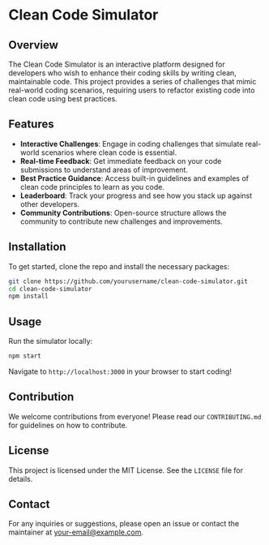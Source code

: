 # Clean Code Simulator

## Overview
The Clean Code Simulator is an interactive platform designed for developers who wish to enhance their coding skills by writing clean, maintainable code. This project provides a series of challenges that mimic real-world coding scenarios, requiring users to refactor existing code into clean code using best practices.

## Features
- **Interactive Challenges**: Engage in coding challenges that simulate real-world scenarios where clean code is essential.
- **Real-time Feedback**: Get immediate feedback on your code submissions to understand areas of improvement.
- **Best Practice Guidance**: Access built-in guidelines and examples of clean code principles to learn as you code.
- **Leaderboard**: Track your progress and see how you stack up against other developers.
- **Community Contributions**: Open-source structure allows the community to contribute new challenges and improvements.

## Installation
To get started, clone the repo and install the necessary packages:
```bash
git clone https://github.com/yourusername/clean-code-simulator.git
cd clean-code-simulator
npm install
```

## Usage
Run the simulator locally:
```bash
npm start
```
Navigate to `http://localhost:3000` in your browser to start coding!

## Contribution
We welcome contributions from everyone! Please read our `CONTRIBUTING.md` for guidelines on how to contribute.

## License
This project is licensed under the MIT License. See the `LICENSE` file for details.

## Contact
For any inquiries or suggestions, please open an issue or contact the maintainer at your-email@example.com.
